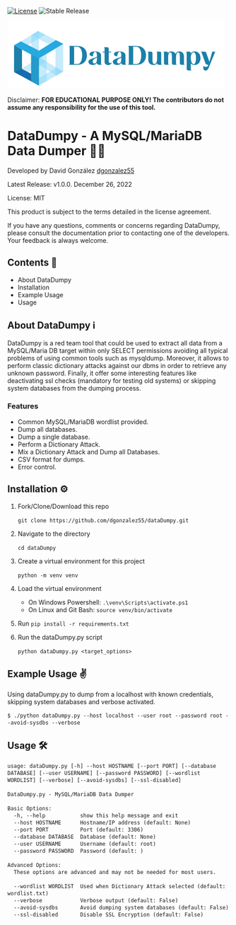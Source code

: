 [![License](https://img.shields.io/badge/license-MIT-green)](https://opensource.org/licenses/MIT) ![Stable Release](https://img.shields.io/badge/stable_release-1.0.0-blue.svg)

![logo](https://raw.githubusercontent.com/dgonzalez55/dataDumpy/main/logo.png "DataDumpy Logo")

Disclaimer: **FOR EDUCATIONAL PURPOSE ONLY! The contributors do not assume any responsibility for the use of this tool.**

# DataDumpy - A MySQL/MariaDB Data Dumper 🧑‍💻
Developed by David González [dgonzalez55](https://github.com/dgonzalez55/)

Latest Release: v1.0.0. December 26, 2022

License: MIT

This product is subject to the terms detailed in the license agreement.

If you have any questions, comments or concerns regarding DataDumpy, please consult the documentation prior to contacting one of the developers. Your feedback is always welcome. 

##  Contents 🧰

* About DataDumpy
* Installation
* Example Usage
* Usage 

## About DataDumpy ℹ

DataDumpy is a red team tool that could be used to extract all data from a MySQL/Maria DB target within only SELECT permissions avoiding all typical problems of using common tools such as mysqldump. Moreover, it allows to perform classic dictionary attacks against our dbms in order to retrieve any unknown password. Finally, it offer some interesting features like deactivating ssl checks (mandatory for testing old systems) or skipping system databases from the dumping process.


### Features
* Common MySQL/MariaDB wordlist provided.
* Dump all databases.
* Dump a single database.
* Perform a Dictionary Attack.
* Mix a Dictionary Attack and Dump all Databases.
* CSV format for dumps.
* Error control.

## Installation ⚙️

1. Fork/Clone/Download this repo

    `git clone https://github.com/dgonzalez55/dataDumpy.git`

2. Navigate to the directory

    `cd dataDumpy`

3. Create a virtual environment for this project

    `python -m venv venv`

4. Load the virtual environment
   - On Windows Powershell: `.\venv\Scripts\activate.ps1`
   - On Linux and Git Bash: `source venv/bin/activate`
  
5. Run `pip install -r requirements.txt`

6. Run the dataDumpy.py script

    `python dataDumpy.py <target_options>`

## Example Usage ✌

Using dataDumpy.py to dump from a localhost with known credentials, skipping system databases and verbose activated.

```
$ ./python dataDumpy.py --host localhost --user root --password root --avoid-sysdbs --verbose

```

## Usage 🛠
```
usage: dataDumpy.py [-h] --host HOSTNAME [--port PORT] [--database DATABASE] [--user USERNAME] [--password PASSWORD] [--wordlist WORDLIST] [--verbose] [--avoid-sysdbs] [--ssl-disabled]

DataDumpy.py - MySQL/MariaDB Data Dumper

Basic Options:
  -h, --help           show this help message and exit
  --host HOSTNAME      Hostname/IP address (default: None)
  --port PORT          Port (default: 3306)
  --database DATABASE  Database (default: None)
  --user USERNAME      Username (default: root)
  --password PASSWORD  Password (default: )

Advanced Options:
  These options are advanced and may not be needed for most users.

  --wordlist WORDLIST  Used when Dictionary Attack selected (default: wordlist.txt)
  --verbose            Verbose output (default: False)
  --avoid-sysdbs       Avoid dumping system databases (default: False)
  --ssl-disabled       Disable SSL Encryption (default: False)

```

